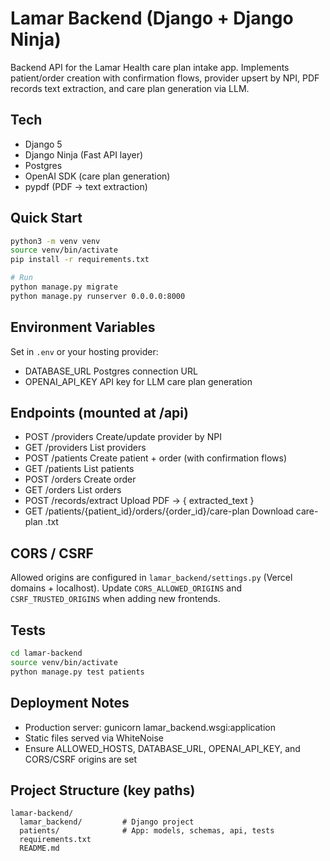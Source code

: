 # Lamar Backend (Django + Django Ninja)

Backend API for the Lamar Health care plan intake app. Implements patient/order creation with confirmation flows, provider upsert by NPI, PDF records text extraction, and care plan generation via LLM.

## Tech
- Django 5
- Django Ninja (Fast API layer)
- Postgres
- OpenAI SDK (care plan generation)
- pypdf (PDF → text extraction)

## Quick Start
```bash
python3 -m venv venv
source venv/bin/activate
pip install -r requirements.txt

# Run
python manage.py migrate
python manage.py runserver 0.0.0.0:8000
```

## Environment Variables
Set in `.env` or your hosting provider:

- DATABASE_URL  Postgres connection URL
- OPENAI_API_KEY  API key for LLM care plan generation

## Endpoints (mounted at /api)
- POST /providers  Create/update provider by NPI
- GET /providers  List providers
- POST /patients  Create patient + order (with confirmation flows)
- GET /patients  List patients
- POST /orders  Create order
- GET /orders  List orders
- POST /records/extract  Upload PDF → { extracted_text }
- GET /patients/{patient_id}/orders/{order_id}/care-plan  Download care-plan .txt

## CORS / CSRF
Allowed origins are configured in `lamar_backend/settings.py` (Vercel domains + localhost). Update `CORS_ALLOWED_ORIGINS` and `CSRF_TRUSTED_ORIGINS` when adding new frontends.

## Tests
```bash
cd lamar-backend
source venv/bin/activate
python manage.py test patients
```

## Deployment Notes
- Production server: gunicorn lamar_backend.wsgi:application
- Static files served via WhiteNoise
- Ensure ALLOWED_HOSTS, DATABASE_URL, OPENAI_API_KEY, and CORS/CSRF origins are set

## Project Structure (key paths)
```
lamar-backend/
  lamar_backend/         # Django project
  patients/              # App: models, schemas, api, tests
  requirements.txt
  README.md
```
